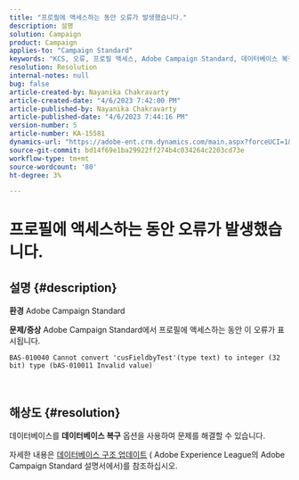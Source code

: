 ```yaml
---
title: "프로필에 액세스하는 동안 오류가 발생했습니다."
description: 설명
solution: Campaign
product: Campaign
applies-to: "Campaign Standard"
keywords: "KCS, 오류, 프로필 액세스, Adobe Campaign Standard, 데이터베이스 복구"
resolution: Resolution
internal-notes: null
bug: false
article-created-by: Nayanika Chakravarty
article-created-date: "4/6/2023 7:42:00 PM"
article-published-by: Nayanika Chakravarty
article-published-date: "4/6/2023 7:44:16 PM"
version-number: 5
article-number: KA-15581
dynamics-url: "https://adobe-ent.crm.dynamics.com/main.aspx?forceUCI=1&pagetype=entityrecord&etn=knowledgearticle&id=b9aab117-b3d4-ed11-a7c7-6045bd006b3d"
source-git-commit: bd14f69e1ba29922ff274b4c034264c2203cd73e
workflow-type: tm+mt
source-wordcount: '80'
ht-degree: 3%

---
```


# 프로필에 액세스하는 동안 오류가 발생했습니다.

## 설명 {#description}


<b>환경</b>
Adobe Campaign Standard

<b>문제/증상</b>
Adobe Campaign Standard에서 프로필에 액세스하는 동안 이 오류가 표시됩니다.


```
BAS-010040 Cannot convert 'cusFieldbyTest'(type text) to integer (32 bit) type (bAS-010011 Invalid value)
```






 



## 해상도 {#resolution}


데이터베이스를 <b>데이터베이스 복구</b> 옵션을 사용하여 문제를 해결할 수 있습니다.

자세한 내용은 [데이터베이스 구조 업데이트](https://experienceleague.adobe.com/docs/campaign-standard/using/developing/adding-or-extending-a-resource/updating-the-database-structure.html?lang=en) ( Adobe Experience League의 Adobe Campaign Standard 설명서에서)를 참조하십시오.
